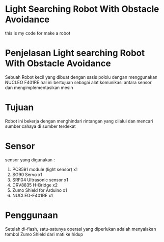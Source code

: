 # Light Searching Robot With Obstacle Avoidance

this is my code for make a robot 

# Penjelasan Light searching Robot With Obstacle Avoidance 
Sebuah Robot kecil yang dibuat dengan sasis pololu dengan menggunakan NUCLEO F401RE hal ini bertujuan sebagai alat komunikasi antara sensor dan mengimplementasikan mesin 

# Tujuan
Robot ini bekerja dengan menghindari rintangan yang dilalui dan mencari sumber cahaya di sumber terdekat

# Sensor
sensor yang digunakan : 
1. PC8591 module (light sensor) x1
2. SG90 Servo x1
3. SRF04 Ultrasonic sensor x1
4. DRV8835 H-Bridge x2
5. Zumo Shield for Arduino x1
6. NUCLEO-F401RE x1

# Penggunaan 
Setelah di-flash, satu-satunya operasi yang diperlukan adalah menyalakan tombol Zumo Shield dari mati ke hidup









<!---
Andhikawahyuadhyaksa/Andhikawahyuadhyaksa is a ✨ special ✨ repository because its `README.md` (this file) appears on your GitHub profile.
You can click the Preview link to take a look at your changes.
--->
